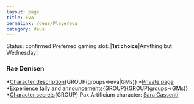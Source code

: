 ```yaml
---
layout: page
title: Eva
permalink: /deus/Playereva
category: deus
---
```

Status: confirmed
Preferred gaming slot:
|__1st choice__|Anything but Wednesday|
### Rae Denisen
*[Character description](CharPublicEva){GROUP(groups=&gt;eva|GMs)}
*[Private page](CharPrivateEva)
*[Experience tally and announcements](AnnounceEva){GROUP}{GROUP(groups=&gt;GMs)}
*[Character secrets](CharSecretsEva){GROUP}
Pax Artificium character: [Sara Cassenti](/pax/pcs/sara.html)

